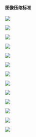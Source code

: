 #### 图像压缩标准

![](../pic/图像压缩标准1.png)

![](../pic/连续色调静止图像压缩标准.png)

![](../pic/连续色调静止图像压缩标准2.png)

![](../pic/视频压缩标准.png)

![](../pic/视频压缩简介.png)

![](../pic/视频压缩简介2.png)

![](../pic/视频压缩简介3.png)

![](../pic/视频压缩简介4.png)

![](../pic/视频压缩简介5.png)

![](../pic/视频压缩简介6.png)

![](../pic/视频压缩简介7.png)

![](../pic/视频压缩简介8.png)

![](../pic/视频压缩简介9.png)